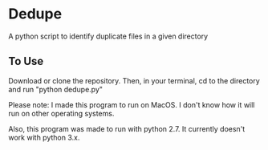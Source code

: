 # Dedupe
A python script to identify duplicate files in a given directory

## To Use
Download or clone the repository. Then, in your terminal, cd to the directory and run "python dedupe.py"

Please note: I made this program to run on MacOS. I don't know how it will run on other operating systems.

Also, this program was made to run with python 2.7. It currently doesn't work with python 3.x.
